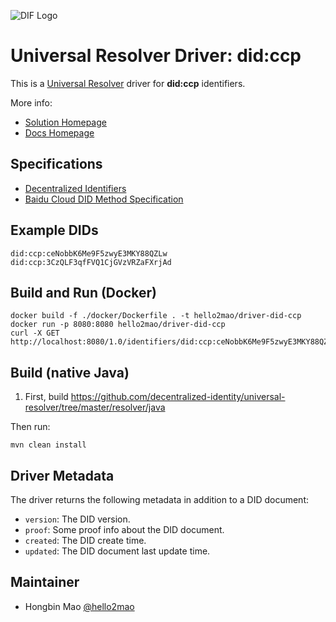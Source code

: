 ![DIF Logo](https://raw.githubusercontent.com/decentralized-identity/decentralized-identity.github.io/master/images/logo-small.png)

# Universal Resolver Driver: did:ccp

This is a [Universal Resolver](https://github.com/decentralized-identity/universal-resolver/) driver for **did:ccp** identifiers.

More info: 

- [Solution Homepage](https://cloud.baidu.com/solution/digitalIdentity.html)
- [Docs Homepage](https://did.baidu.com)

## Specifications

* [Decentralized Identifiers](https://w3c.github.io/did-core/)
* [Baidu Cloud DID Method Specification](https://did.baidu.com/did-spec/)

## Example DIDs

```
did:ccp:ceNobbK6Me9F5zwyE3MKY88QZLw
did:ccp:3CzQLF3qfFVQ1CjGVzVRZaFXrjAd
```

## Build and Run (Docker)

```
docker build -f ./docker/Dockerfile . -t hello2mao/driver-did-ccp
docker run -p 8080:8080 hello2mao/driver-did-ccp
curl -X GET http://localhost:8080/1.0/identifiers/did:ccp:ceNobbK6Me9F5zwyE3MKY88QZLw
```

## Build (native Java)

 1. First, build https://github.com/decentralized-identity/universal-resolver/tree/master/resolver/java

Then run:

	mvn clean install

## Driver Metadata

The driver returns the following metadata in addition to a DID document:

* `version`: The DID version.
* `proof`: Some proof info about the DID document.
* `created`: The DID create time.
* `updated`: The DID document last update time.

## Maintainer

- Hongbin Mao [@hello2mao](https://github.com/hello2mao)